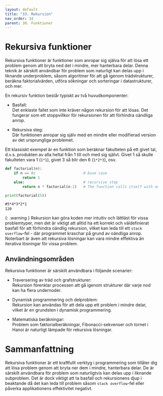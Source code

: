 ```yaml
---
layout: default
title: "33. Rekursion"
nav_order: 34
parent: 30. Funktioner
---
```


# Rekursiva funktioner
Rekursiva funktioner är funktioner som anropar sig själva för att lösa ett problem genom att bryta ned det i mindre, mer hanterbara delar. Denna teknik är särskilt användbar för problem som naturligt kan delas upp i liknande underproblem, såsom algoritmer för att gå igenom trädstrukturer, beräkna faktorialvärden, utföra sökningar och sorteringar i datastrukturer, och mer.

En rekursiv funktion består typiskt av två huvudkomponenter:

* Basfall: <br>
Det enklaste fallet som inte kräver någon rekursion för att lösas. Det fungerar som ett stoppvillkor för rekursionen för att förhindra oändliga anrop.

* Rekursiva steg: <br>
Där funktionen anropar sig själv med en mindre eller modifierad version av det ursprungliga problemet.

Ett klassiskt exempel är en funktion som beräknar fakulteten på ett givet tal, d.v.s. produkten av alla heltal från 1 till och med sig självt. Givet 1 så skulle fakulteten vara 1 (`1*1`), givet 3 så blir den 6 (`1*2*3`), osv. 
```python
def factorial(n):
    if n == 0:                      # base case
        return 1
    else:                           # recursive step
        return n * factorial(n-1)   # The function calls itself with an updated value

print(factorial(5))                 
```
<div class="code-example" markdown="1">
<pre><code>#5*4*3*2*1
120</code> </pre>
</div>

{: .warning }
Rekursion kan göra koden mer intuitiv och lättläst för vissa problemtyper, men det är viktigt att alltid ha ett korrekt och väldefinierat basfall för att förhindra oändlig rekursion, vilket kan leda till ett `stack overflow`-fel - där programmet kraschar på grund av oändliga anrop. Noterbart är även att rekursiva lösningar kan vara mindre effektiva än iterativa lösningar för vissa problem.

## Användningsområden
Rekursiva funktioner är särskilt användbara i följande scenarier:

* Traversering av träd och grafstrukturer: <br>
Rekursion förenklar processen att gå igenom strukturer där varje nod kan ha flera undernoder.

* Dynamisk programmering och delproblem: <br>
Rekursion kan användas för att dela upp ett problem i mindre delar, vilket är en grundsten i dynamisk programmering.

* Matematiska beräkningar: <br>
Problem som faktorialberäkningar, Fibonacci-sekvenser och tornet i Hanoi är naturligt lämpade för rekursiva lösningar.

# Sammanfattning
Rekursiva funktioner är ett kraftfullt verktyg i programmering som tillåter dig att lösa problem genom att bryta ner dem i mindre, hanterbara delar. De är särskilt användbara för problem som naturligtvis kan delas upp i liknande subproblem. Det är dock viktigt att ta basfall och rekursionens djup i beaktande då det kan leda till problem såsom `stack overflow`-fel eller påverka applikationens effektivitet negativt.